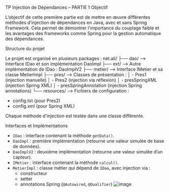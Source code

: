 TP Injection de Dépendances – PARTIE 1
Objectif

L’objectif de cette première partie est de mettre en œuvre différentes méthodes d’injection de dépendances en Java,
avec et sans Spring Framework.
Cela permet de démontrer l’importance du couplage faible et les avantages des frameworks comme Spring pour la gestion automatique des dépendances.

 Structure du projet

Le projet est organisé en plusieurs packages :
net.ali/
├── dao/ --> Interface IDao et son implémentation DaoImpl
├── ext/ --> Autre implémentation de IDao : DaoImplV2
├── metier/ --> Interface IMetier et sa classe MetierImpl
├── pres/ --> Classes de présentation :
│ - Pres1 (injection manuelle)
│ - Pres2 (injection via réflexion)
│ - presSpringXML (injection Spring XML)
│ - presSpringAnnotation (injection Spring annotations)
└── resources/ --> Fichiers de configuration :
- config.txt (pour Pres2)
- config.xml (pour Spring XML)

Chaque méthode d'injection est testée dans une classe différente.

Interfaces et Implémentations

- `IDao` : interface contenant la méthode `getData()`.
- `DaoImpl` : première implémentation (retourne une valeur simulée de base de données).
- `DaoImplV2` : deuxième implémentation (retourne une valeur simulée d’un capteur).
- `IMetier` : interface contenant la méthode `calcul()`.
- `MetierImpl` : classe métier qui dépend de `IDao`, avec injection via :
  - constructeur
  - setter
  - annotations Spring (`@Autowired`, `@Qualifier`)
    ![image](https://github.com/user-attachments/assets/f0aae4f7-5cbc-478f-b5cb-649abdeeaea5)
